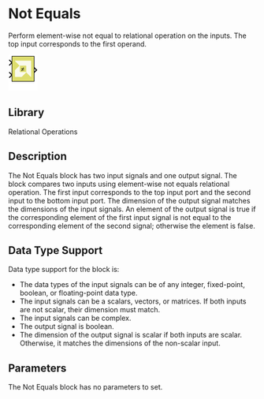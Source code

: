 # Not Equals

Perform element-wise not equal to relational operation on the inputs.
The top input corresponds to the first operand.

![](./Images/block.png)

## Library

Relational Operations


## Description

The Not Equals block has two input signals and one output signal. The
block compares two inputs using element-wise not equals relational
operation. The first input corresponds to the top input port and the
second input to the bottom input port. The dimension of the output
signal matches the dimensions of the input signals. An element of the
output signal is true if the corresponding element of the first input
signal is not equal to the corresponding element of the second signal;
otherwise the element is false.

## Data Type Support

Data type support for the block is:

- The data types of the input signals can be of any integer,
  fixed-point, boolean, or floating-point data type.
- The input signals can be a scalars, vectors, or matrices. If both
  inputs are not scalar, their dimension must match.
- The input signals can be complex.
- The output signal is boolean.
- The dimension of the output signal is scalar if both inputs are
  scalar. Otherwise, it matches the dimensions of the non-scalar input.

## Parameters

The Not Equals block has no parameters to set.
